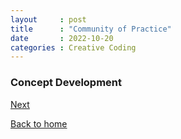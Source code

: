 ```yaml
---
layout     : post
title      : "Community of Practice"
date       : 2022-10-20
categories : Creative Coding
---
```


### Concept Development

   [Next](https://elishafitri.github.io/creative/coding/2022/10/06/net_art.html)
    
  [Back to home](https://elishafitri.github.io/)
  


